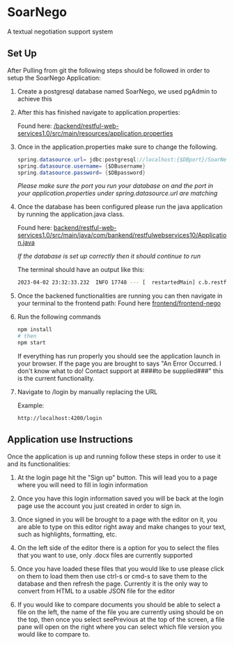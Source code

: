 # SoarNego

A textual negotiation support system

## Set Up

After Pulling from git the following steps should be followed in order to setup the
SoarNego Application:

1) Create a postgresql database named SoarNego, we used pgAdmin to achieve this

2) After this has finished navigate to application.properties:

    Found here:
    [/backend/restful-web-services1.0/src/main/resources/application.properties](backend/restful-web-services1.0/src/main/resources/application.properties)

3) Once in the application.properties make sure to change the following.

    ```java
    spring.datasource.url= jdbc:postgresql://localhost:{$DBport}/SoarNego
    spring.datasource.username= {$DBusername}
    spring.datasource.password= {$DBpassword}
    ```

    *Please make sure the port you run your database on and the port in your application.properties under spring.datasource.url are matching*

4) Once the database has been configured please run the java application by running the application.java class.

    Found here: [backend/restful-web-services1.0/src/main/java/com/bankend/restfulwebservices10/Application.java](backend/restful-web-services1.0/src/main/java/com/bankend/restfulwebservices10/Application.java)

    *If the database is set up correctly then it should continue to run*

    The terminal should have an output like this:

    ```bash
    2023-04-02 23:32:33.232  INFO 17748 --- [  restartedMain] c.b.restfulwebservices10.Application     : Started Application in 3.685 seconds (JVM running for 4.02)
    ```

5) Once the backened functionalities are running you can then navigate in your terminal to the frontend path: Found here [frontend/frontend-nego](frontend/frontend-nego)

6) Run the following commands

    ```bash
    npm install
    # then
    npm start
    ```

    If everything has run properly you should see the application launch in your browser. If the page you are brought to says
    "An Error Occurred. I don't know what to do! Contact support at ####to be supplied###" this is the current functionality.

7) Navigate to /login by manually replacing the URL

    Example:

    ```text
    http://localhost:4200/login
    ```

## Application use Instructions

Once the application is up and running follow these steps in order to use it and its functionalities:

1) At the login page hit the "Sign up" button. This will lead you to a page where you will need to fill in login information

2) Once you have this login information saved you will be back at the login page use the account you just
created in order to sign in.

3) Once signed in you will be brought to a page with the editor on it, you are able to type on this editor right away
and make changes to your text, such as highlights, formatting, etc.

4) On the left side of the editor there is a option for you to select the files that you want to use, only .docx files are currently supported

5) Once you have loaded these files that you would like to use please click on them to load them then use ctrl-s or cmd-s to save them to the database and then
refresh the page. Currently it is the only way to convert from HTML to a usable JSON file for the editor

6) If you would like to compare documents you should be able to select a file on the left, the name of the file you
are currently using should be on the top, then once you select seePrevious at the top of the screen, a file pane will open on the right where you
can select which file version you would like to compare to.
